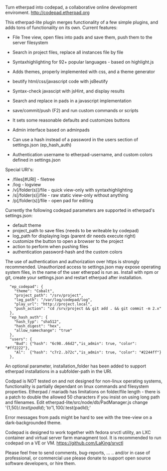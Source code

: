 Turn etherpad into codepad, a collaborative online development enviroment. 
http://codepad.etherpad.org

This etherpad-lite plugin merges functionality of a few simple plugins, and adds tons of functionality on its own.
Current features:
    
- File Tree view, open files into pads and save them, push them to the server filesystem
- Search in project files, replace all instances file by file
- Syntaxhighlighting for 92+ popular languages - based on highlight.js
- Adds themes, properly implemented with css, and a theme generator
- beutify html/css/javascript code with jsBeutify 
- Syntax-check javascipt with jsHint, and display results
- Search and replace in pads in a javascript implementation
- save/commit/push (F2) and run custom commands or scripts

- It sets some reasonable defaults and customizes buttons
- Admin interface based on adminpads
- Can use a hash instead of a password in the users section of settings.json (ep_hash_auth)
- Authentication username to etherpad-username, and custom colors defined in settings.json

Special URI's:

- /files[#URI] - filetree
- /log - logview
- /v[/folder(s)]/file - quick view-only with syntaxhighlighting
- /s[/folder(s)]/file - raw static view-only without anything
- /p[/folder(s)]/file - open pad for editing

Currently the following codepad parameters are supported in etherpad's settings.json:
- default theme
- project_path to save files (needs to be writeable by codepad)
- log_path for displaying logs (parent dir needs execute right)
- customize the button to open a browser to the project
- action to perform when pushing files
- authentication password-hash and the custom colors

The use of authentication and authorization over https is strongly recommended.
Unauthorized access to settings.json may expose operating system files, in the name of the user etherpad is run as.
Install with npm or git, create your settings.json and restart etherpad after installation.

```
  "ep_codepad": { 
    "theme": "Cobalt",
    "project_path": "/srv/project",
    "log_path": "/var/log/codepad/log",
    "play_url": "http://project.local",
    "push_action": "cd /srv/project && git add . && git commit -m 2.x"
  },
  "ep_hash_auth": {
    "hash_typ": "sha512",
    "hash_digest": "hex",
    "allow_namechange": "true"
  },
  "users": {
    "Bud": {"hash": "6c98..66d2","is_admin": true, "color": "#ff2222"},
    "Al":  {"hash": "c7r2..b72c","is_admin": true, "color": "#2244ff"}
  },
```
An optional parameter, installation_folder has been added to support etherpad installations in a subfolder-path in the URI.  

Codpad is NOT tested on and not designed for non-linux operating systems, functionality is partially dependant on linux commands and filesystem properties.
Etherpad / mariadb has limitations on folder/file length - there is a patch to double the allowed 50 characters if you insist on using long path and filenames. 
Edit etherpad-lite/src/node/db/PadManager.js change '{1,50}$/.test(padId);' to '{1,100}$/.test(padId);'

Error messages from pads might be hard to see with the tree-view on a dark-backgrounded theme.

Codepad is designed to work together with fedora srvctl utility, an LXC container and virtual server farm managment tool. It is recommended to run codepad on a VE or VM.
https://github.com/LaKing/srvctl

Please feel free to send comments, bug-reports, ...
.. and/or in case of professional, or commercial use please donate to support open source software developers, or hire them.

